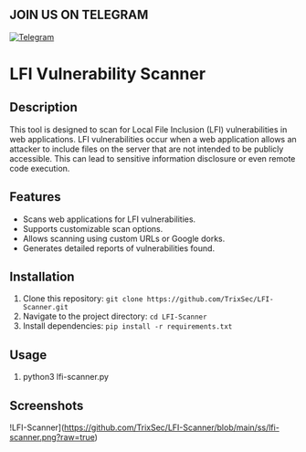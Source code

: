 ## JOIN US ON TELEGRAM


[![Telegram](https://upload.wikimedia.org/wikipedia/commons/thumb/8/82/Telegram_logo.svg/240px-Telegram_logo.svg.png)](https://t.me/your_telegram_username)



# LFI Vulnerability Scanner

## Description
This tool is designed to scan for Local File Inclusion (LFI) vulnerabilities in web applications. LFI vulnerabilities occur when a web application allows an attacker to include files on the server that are not intended to be publicly accessible. This can lead to sensitive information disclosure or even remote code execution.

## Features
- Scans web applications for LFI vulnerabilities.
- Supports customizable scan options.
- Allows scanning using custom URLs or Google dorks.
- Generates detailed reports of vulnerabilities found.

## Installation
1. Clone this repository: `git clone https://github.com/TrixSec/LFI-Scanner.git`
2. Navigate to the project directory: `cd LFI-Scanner`
3. Install dependencies: `pip install -r requirements.txt`

## Usage
1. python3 lfi-scanner.py


## Screenshots

!LFI-Scanner](https://github.com/TrixSec/LFI-Scanner/blob/main/ss/lfi-scanner.png?raw=true)


